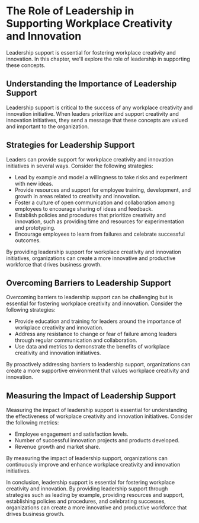 The Role of Leadership in Supporting Workplace Creativity and Innovation
=======================================================================================================

Leadership support is essential for fostering workplace creativity and innovation. In this chapter, we'll explore the role of leadership in supporting these concepts.

Understanding the Importance of Leadership Support
--------------------------------------------------

Leadership support is critical to the success of any workplace creativity and innovation initiative. When leaders prioritize and support creativity and innovation initiatives, they send a message that these concepts are valued and important to the organization.

Strategies for Leadership Support
---------------------------------

Leaders can provide support for workplace creativity and innovation initiatives in several ways. Consider the following strategies:

* Lead by example and model a willingness to take risks and experiment with new ideas.
* Provide resources and support for employee training, development, and growth in areas related to creativity and innovation.
* Foster a culture of open communication and collaboration among employees to encourage sharing of ideas and feedback.
* Establish policies and procedures that prioritize creativity and innovation, such as providing time and resources for experimentation and prototyping.
* Encourage employees to learn from failures and celebrate successful outcomes.

By providing leadership support for workplace creativity and innovation initiatives, organizations can create a more innovative and productive workforce that drives business growth.

Overcoming Barriers to Leadership Support
-----------------------------------------

Overcoming barriers to leadership support can be challenging but is essential for fostering workplace creativity and innovation. Consider the following strategies:

* Provide education and training for leaders around the importance of workplace creativity and innovation.
* Address any resistance to change or fear of failure among leaders through regular communication and collaboration.
* Use data and metrics to demonstrate the benefits of workplace creativity and innovation initiatives.

By proactively addressing barriers to leadership support, organizations can create a more supportive environment that values workplace creativity and innovation.

Measuring the Impact of Leadership Support
------------------------------------------

Measuring the impact of leadership support is essential for understanding the effectiveness of workplace creativity and innovation initiatives. Consider the following metrics:

* Employee engagement and satisfaction levels.
* Number of successful innovation projects and products developed.
* Revenue growth and market share.

By measuring the impact of leadership support, organizations can continuously improve and enhance workplace creativity and innovation initiatives.

In conclusion, leadership support is essential for fostering workplace creativity and innovation. By providing leadership support through strategies such as leading by example, providing resources and support, establishing policies and procedures, and celebrating successes, organizations can create a more innovative and productive workforce that drives business growth.
